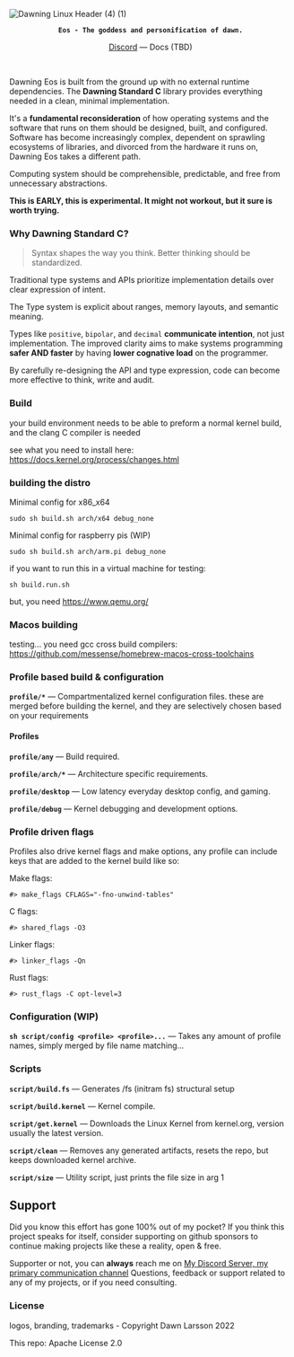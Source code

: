![Dawning Linux Header (4) (1)](https://github.com/user-attachments/assets/006b25cf-bce8-4ff3-b0e8-2d3eef8ca827)

<div align="center">
  
**``
Eos -
The goddess and personification of dawn.
``**

  <a href="https://discord.gg/cxRvzUyzG8">Discord<a>
  —
  <a> Docs (TBD) <a>
</div>
<br>

Dawning Eos is built from the ground up with no external runtime dependencies. The **Dawning Standard C** library provides everything needed in a clean, minimal implementation.

It's a **fundamental reconsideration** of how operating systems and the software that runs on them should be designed, built, and configured. Software has become increasingly complex, dependent on sprawling ecosystems of libraries, and divorced from the hardware it runs on, Dawning Eos takes a different path.

Computing system should be comprehensible, predictable, and free from unnecessary abstractions.

**This is EARLY, this is experimental. It might not workout, but it sure is worth trying.**

### Why Dawning Standard C?
> Syntax shapes the way you think. Better thinking should be standardized.

Traditional type systems and APIs prioritize implementation details over clear expression of intent.

The Type system is explicit about ranges, memory layouts, and semantic meaning. 

Types like `positive`, `bipolar`, and `decimal` **communicate intention**, not just implementation.
The improved clarity aims to make systems programming **safer AND faster** by having **lower cognative load** on the programmer. 


By carefully re-designing the API and type expression, code can become more effective to think, write and audit.

### Build
your build environment needs to be able to preform a normal kernel build, and
the clang C compiler is needed

see what you need to install here: https://docs.kernel.org/process/changes.html

### building the distro
Minimal config for x86_x64
```
sudo sh build.sh arch/x64 debug_none
```

Minimal config for raspberry pis (WIP)
```
sudo sh build.sh arch/arm.pi debug_none
```

if you want to run this in a virtual machine for testing:
```
sh build.run.sh
```
but, you need https://www.qemu.org/

### Macos building
testing... you need gcc cross build compilers:
https://github.com/messense/homebrew-macos-cross-toolchains

### Profile based build & configuration
**`profile/*`** — Compartmentalized kernel configuration files. 
these are merged before building the kernel, and they are selectively chosen based on your
requirements

#### Profiles
**`profile/any`** — Build required.

**`profile/arch/*`** — Architecture specific requirements.

**`profile/desktop`** — Low latency everyday desktop config, and gaming.

**`profile/debug`** — Kernel debugging and development options.

### Profile driven flags
Profiles also drive kernel flags and make options,
any profile can include keys that are added to the kernel build like so:

Make flags:
```
#> make_flags CFLAGS="-fno-unwind-tables"
```

C flags:
```
#> shared_flags -O3
```

Linker flags:
```
#> linker_flags -Qn
```

Rust flags:
```
#> rust_flags -C opt-level=3
```

### Configuration (WIP)
**`sh script/config <profile> <profile>...`** — Takes any amount of profile names, simply merged by file name matching...

### Scripts
**`script/build.fs`** — Generates /fs (initram fs) structural setup

**`script/build.kernel`** — Kernel compile.

**`script/get.kernel`** — Downloads the Linux Kernel from kernel.org, version usually the latest version.

**`script/clean`** — Removes any generated artifacts, resets the repo, but keeps downloaded kernel archive.

**`script/size`** — Utility script, just prints the file size in arg 1

## Support
Did you know this effort has gone 100% out of my pocket?
If you think this project speaks for itself, consider supporting on github sponsors to continue making
projects like these a reality, open & free.

Supporter or not, you can **always** reach me on <a href="https://discord.gg/cxRvzUyzG8">My Discord Server, my primary communication channel</a>
Questions, feedback or support related to any of my projects, or if you need consulting.

### License
logos, branding, trademarks - Copyright Dawn Larsson 2022

This repo: Apache License 2.0

